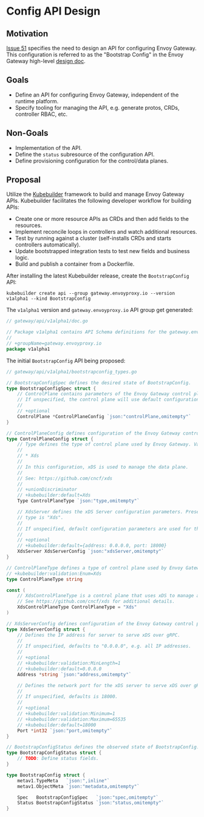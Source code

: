 Config API Design
===================

## Motivation

[Issue 51][issue_51] specifies the need to design an API for configuring Envoy Gateway. This configuration is referred
to as the "Bootstrap Config" in the Envoy Gateway high-level [design doc][design_doc].

## Goals

* Define an API for configuring Envoy Gateway, independent of the runtime platform.
* Specify tooling for managing the API, e.g. generate protos, CRDs, controller RBAC, etc.

## Non-Goals

* Implementation of the API.
* Define the `status` subresource of the configuration API.
* Define provisioning configuration for the control/data planes.

## Proposal

Utilize the [Kubebuilder][kubebuilder] framework to build and manage Envoy Gateway APIs. Kubebuilder facilitates the
following developer workflow for building APIs:

- Create one or more resource APIs as CRDs and then add fields to the resources.
- Implement reconcile loops in controllers and watch additional resources.
- Test by running against a cluster (self-installs CRDs and starts controllers automatically).
- Update bootstrapped integration tests to test new fields and business logic.
- Build and publish a container from a Dockerfile.

After installing the latest Kubebuilder release, create the `BootstrapConfig` API:
```shell
kubebuilder create api --group gateway.envoyproxy.io --version v1alpha1 --kind BootstrapConfig
```

The `v1alpha1` version and `gateway.envoyproxy.io` API group get generated:
```go
// gateway/api/v1alpha1/doc.go

// Package v1alpha1 contains API Schema definitions for the gateway.envoyproxy.io API group.
//
// +groupName=gateway.envoyproxy.io
package v1alpha1
```

The initial `BootstrapConfig` API being proposed:
```go
// gateway/api/v1alpha1/bootstrapconfig_types.go

// BootstrapConfigSpec defines the desired state of BootstrapConfig.
type BootstrapConfigSpec struct {
    // ControlPlane contains parameters of the Envoy Gateway control plane.
    // If unspecified, the control plane will use default configuration settings.
    //
    // +optional
    ControlPlane *ControlPlaneConfig `json:"controlPlane,omitempty"`
}

// ControlPlaneConfig defines configuration of the Envoy Gateway control plane.
type ControlPlaneConfig struct {
    // Type defines the type of control plane used by Envoy Gateway. Valid values are:
    //
    // * Xds
    //
    // In this configuration, xDS is used to manage the data plane.
    //
    // See: https://github.com/cncf/xds
    //
    // +unionDiscriminator
    // +kubebuilder:default=Xds
    Type ControlPlaneType `json:"type,omitempty"`

    // XdsServer defines the xDS Server configuration parameters. Present only if
    // type is "Xds".
    //
    // If unspecified, default configuration parameters are used for the xDS server.
    //
    // +optional
    // +kubebuilder:default={address: 0.0.0.0, port: 18000}
    XdsServer XdsServerConfig `json:"xdsServer,omitempty"`
}

// ControlPlaneType defines a type of control plane used by Envoy Gateway.
// +kubebuilder:validation:Enum=Xds
type ControlPlaneType string

const (
    // XdsControlPlaneType is a control plane that uses xDS to manage a data plane.
    // See https://github.com/cncf/xds for additional details.
    XdsControlPlaneType ControlPlaneType = "Xds"
)

// XdsServerConfig defines configuration of the Envoy Gateway control plane.
type XdsServerConfig struct {
    // Defines the IP address for server to serve xDS over gRPC.
    //
    // If unspecified, defaults to "0.0.0.0", e.g. all IP addresses.
    //
    // +optional
    // +kubebuilder:validation:MinLength=1
    // +kubebuilder:default=0.0.0.0
    Address *string `json:"address,omitempty"`

    // Defines the network port for the xDS server to serve xDS over gRPC.
    //
    // If unspecified, defaults is 18000.
    //
    // +optional
    // +kubebuilder:validation:Minimum=1
    // +kubebuilder:validation:Maximum=65535
    // +kubebuilder:default=18000
    Port *int32 `json:"port,omitempty"`
}

// BootstrapConfigStatus defines the observed state of BootstrapConfig.
type BootstrapConfigStatus struct {
    // TODO: Define status fields.
}

type BootstrapConfig struct {
    metav1.TypeMeta   `json:",inline"`
    metav1.ObjectMeta `json:"metadata,omitempty"`

    Spec   BootstrapConfigSpec   `json:"spec,omitempty"`
    Status BootstrapConfigStatus `json:"status,omitempty"`
}
```

[issue_51]: https://github.com/envoyproxy/gateway/issues/51
[design_doc]: https://github.com/envoyproxy/gateway/blob/main/docs/design/SYSTEM_DESIGN.md
[kubebuilder]: https://book-v2.book.kubebuilder.io/

